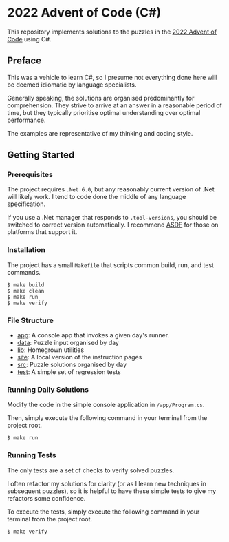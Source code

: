 # 2022 Advent of Code (C#)

This repository implements solutions to the puzzles in the
[2022 Advent of Code](https://adventofcode.com/2022) using C#.


## Preface

This was a vehicle to learn C#, so I presume not everything done here will
be deemed idiomatic by language specialists.

Generally speaking, the solutions are organised predominantly for comprehension.
They strive to arrive at an answer in a reasonable period of time, but they
typically prioritise optimal understanding over optimal performance.

The examples are representative of my thinking and coding style.


## Getting Started

### Prerequisites

The project requires `.Net 6.0`, but any reasonably current version of
.Net will likely work. I tend to code done the middle of any language
specification.

If you use a .Net manager that responds to `.tool-versions`, you should
be switched to correct version automatically. I recommend [ASDF](https://github.com/asdf-vm/asdf)
for those on platforms that support it.

### Installation

The project has a small `Makefile` that scripts common build, run, and test
commands.

```
$ make build
$ make clean
$ make run
$ make verify
```

### File Structure

- [app](./app):     A console app that invokes a given day's runner.
- [data](./data):   Puzzle input organised by day
- [lib](./lib):     Homegrown utilities
- [site](./site):   A local version of the instruction pages
- [src](./src):     Puzzle solutions organised by day
- [test](./test):   A simple set of regression tests


### Running Daily Solutions

Modify the code in the simple console application in `/app/Program.cs`.

Then, simply execute the following command in your terminal from the
project root.

```
$ make run
```

### Running Tests

The only tests are a set of checks to verify solved puzzles.

I often refactor my solutions for clarity (or as I learn new
techniques in subsequent puzzles), so it is helpful to have
these simple tests to give my refactors some confidence.

To execute the tests, simply execute the following command in
your terminal from the project root.

```
$ make verify
```
